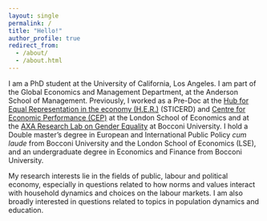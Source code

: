 ```yaml
---
layout: single
permalink: /
title: "Hello!"
author_profile: true
redirect_from:
  - /about/
  - /about.html
---
```

I am a PhD student at the University of California, Los Angeles. I am part of the Global Economics and Management Department, at the Anderson School of Management. Previously, I worked as a Pre-Doc at the [Hub for Equal Representation in the economy (H.E.R.)]([https://sticerd.lse.ac.uk/HER](https://sticerd.lse.ac.uk/_new/our-work/gender-equality/))
(STICERD) and [Centre for Economic Performance (CEP)](https://cep.lse.ac.uk) at the London School of Economics and at the [AXA Research Lab on Gender Equality](https://www.unibocconi.eu/en/research/centres/axa-research-lab-gender-equality) at Bocconi University. I hold a Double master’s degree in European and International Public Policy *cum laude* from Bocconi University and the London School of Economics (LSE), and an undergraduate degree in Economics and Finance from Bocconi University.  

My research interests lie in the fields of public, labour and political economy, especially in questions related to how norms and values interact with household dynamics and choices on the labour markets. I am also broadly interested in questions related to topics in population dynamics and education.

